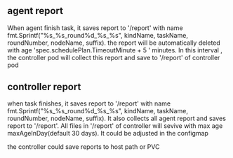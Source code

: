 #


## agent report

When agent finish task, it saves report to '/report' with name fmt.Sprintf("%s_%s_round%d_%s_%s", kindName, taskName, roundNumber, nodeName, suffix).
the report will be automatically deleted with age 'spec.schedulePlan.TimeoutMinute + 5 ' minutes. In this interval , 
the controller pod will collect this report and save to '/report' of controller pod

## controller report

when task finishes, it saves report to '/report' with name fmt.Sprintf("%s_%s_round%d_%s_%s", kindName, taskName, roundNumber, nodeName, suffix).
It also collects all agent report and  saves report to '/report'.
All files in '/report' of controller will sevive with max age maxAgeInDay(default 30 days). It could be adjusted in the configmap

the controller could save reports to host path or PVC
